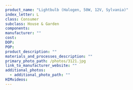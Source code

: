 ```yaml
---
product_name: "Lightbulb (Halogen, 50W, 12V, Sylvania)"
index_letter: L
class: Consumer
subclass: House & Garden
components:
manufacturer: ""
cost: 
DOP: 
POP: 
product_description: ""
materials_and_processes_description: ""
primary_photo_path: /photos/3121.jpg
link_to_manufacturer_website: ""
additional_photos:
  - additional_photo_path: ""
HIMvideos:
---
```

